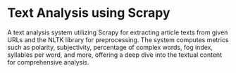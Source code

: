 # Text Analysis using Scrapy
A text analysis system utilizing Scrapy for extracting article texts from given URLs and the NLTK library for preprocessing. The system computes metrics such as polarity, subjectivity, percentage of complex words, fog index, syllables per word, and more, offering a deep dive into the textual content for comprehensive analysis.
